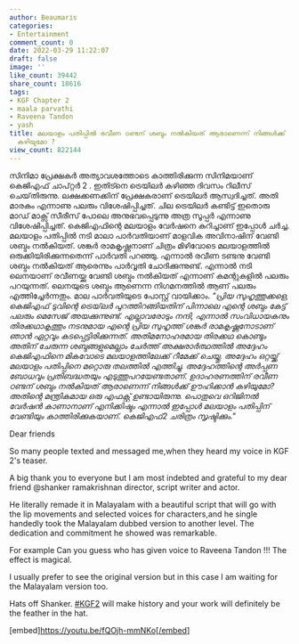 ```yaml
---
author: Beaumaris
categories:
- Entertainment
comment_count: 0
date: 2022-03-29 11:22:07
draft: false
image: ''
like_count: 39442
share_count: 18616
tags:
- KGF Chapter 2
- maala parvathi
- Raveena Tandon
- yash
title: മലയാളം പതിപ്പിൽ രവീണ ഠണ്ടന് ശബ്ദം നല്‍കിയത് ആരാണെന്ന് നിങ്ങള്‍ക്ക് ഊഹിക്കാന്‍
  കഴിയുമോ ?
view_count: 822144
---
```


സിനിമാ പ്രേക്ഷകർ അത്യാവശത്തോടെ കാത്തിരിക്കുന്ന സിനിമയാണ് കെജിഎഫ് ചാപ്റ്റർ 2 . ഇതിട്നെ ട്രെയിലർ കഴിഞ്ഞ ദിവസം റിലീസ് ചെയ്‌തിരുന്നു. ലക്ഷക്കണക്കിന് പ്രേക്ഷകരാണ് ട്രെയിലർ ആസ്വദിച്ചത്. അതി മാരകം എന്നാണു പലരും വിശേഷിപ്പിച്ചത്. ചില ട്രെയിലർ കണ്ടിട്ട് ഇതൊരു മാഡ് മാക്സ് സീരീസ് പോലെ അനുഭവപ്പെടുന്നു അത്ര സൂപ്പർ എന്നാണു വിശേഷിപ്പിച്ചത്. കെജിഎഫിന്റെ മലയാളം വേർഷനെ കുറിച്ചാണ് ഇപ്പോൾ ചർച്ച. മലയാളം പതിപ്പില്‍ നടി മാലാ പാര്‍വതിയാണ് മാളവിക അവിനാഷിന് വേണ്ടി ശബ്ദം നൽകിയത്. ശങ്കർ രാമകൃഷ്ണനാണ് ചിത്രം മിഴിവോടെ മലയാളത്തിൽ ഒരുക്കിയിരിക്കുന്നതെന്ന് പാർവതി പറഞ്ഞു. എന്നാൽ രവീണ ടണ്ടനു വേണ്ടി ശബ്ദം നൽകിയത് ആരെന്നും പാർവ്വതി ചോദിക്കുന്നുണ്ട്. എന്നാൽ നടി ലെനയാണ് രവീണയ്ക്കു വേണ്ടി ശബ്ദം നൽകിയത് എന്നാണ് കമന്റുകളിൽ പലരും പറയുന്നത്. ലെനയുടെ ശബ്ദം ആണെന്ന നിഗമനത്തിൽ ആണ് പലരും എത്തിച്ചേർന്നതും. മാല പാർവതിയുടെ പോസ്റ്റ് വായിക്കാം. _"പ്രിയ സുഹൃത്തുക്കളെ, കെജിഎഫ് ടുവിന്റെ ട്രെയ്‌ലര്‍ പുറത്തിറങ്ങിയതിന് പിന്നാലെ എന്റെ ശബ്ദം കേട്ട് പലരും മെസേജ് അയക്കുന്നുണ്ട്. എല്ലാവരോടും നന്ദി, എന്നാല്‍ സംവിധായകനും തിരക്കഥാകൃത്തും നടനുമായ എന്റെ പ്രിയ സുഹൃത്ത് ശങ്കര്‍ രാമകൃഷ്ണനോടാണ് ഞാന്‍ ഏറ്റവും കടപ്പെട്ടിരിക്കുന്നത്. അതിമനോഹരമായ തിരക്കഥ കൊണ്ടും അതിന് ചേരുന്ന ശബ്ദങ്ങളുമെല്ലാം ചേര്‍ത്ത് അക്ഷരാര്‍ത്ഥത്തില്‍ അദ്ദേഹം കെജിഎഫിനെ മികവോടെ മലയാളത്തിലേക്ക് റീമേക്ക് ചെയ്തു. അദ്ദേഹം ഒറ്റയ്ക്ക് മലയാളം പതിപ്പിനെ മറ്റൊരു തലത്തില്‍ എത്തിച്ചു. അദ്ദേഹത്തിന്റെ അര്‍പ്പണ ബോധവും പ്രതിബദ്ധതയും എടുത്തുപറയേണ്ടതാണ്. ഉദാഹരണത്തിന് രവീണ ഠണ്ടന് ശബ്ദം നല്‍കിയത് ആരാണെന്ന് നിങ്ങള്‍ക്ക് ഊഹിക്കാന്‍ കഴിയുമോ? അതിന്റെ മന്ത്രികമായ ഒരു എഫക്റ്റ് ഉണ്ടായിരുന്നു. പൊതുവെ ഒറിജിനല്‍ വേര്‍ഷന്‍ കാണാനാണ് എനിക്കിഷ്ടം എന്നാല്‍ ഇപ്പോള്‍ മലയാളം പതിപ്പിന് വേണ്ടിയും കാത്തിരിക്കുകയാണ്. കെജിഎഫ്2 ചരിത്രം സൃഷ്ടിക്കും."_

Dear friends

So many people texted and messaged me,when they heard my voice in KGF 2's teaser.

A big thank you to everyone but I am most indebted and grateful to my dear friend @shanker ramakrishnan director, script writer and actor.

He literally remade it in Malayalam with a beautiful script that will go with the lip movements and selected voices for characters,and he single handedly took the Malayalam dubbed version to another level. The dedication and commitment he showed was remarkable.

For example Can you guess who has given voice to Raveena Tandon !!! The effect is magical.

I usually prefer to see the original version but in this case I am waiting for the Malayalam version too.

Hats off Shanker. [#KGF2](https://www.facebook.com/hashtag/kgf2?__eep__=6&__cft__\[0\]=AZXE5nZ2uq1Rff0AQUO1vAxbHIUHlTeY26S24CzbrFQhPKobZnkml3vWyRokHx-8EJeB1ZffoTxmGhyp_fLUEqSxS_SBifqb7FAduVx6MkOBOnqUp9UbpvSvEaaQvdaoz9ESWHFEU1T7DzX7zkMxyZsz&__tn__=*NK-R) will make history and your work will definitely be the feather in the hat.

[embed]https://youtu.be/fQOjh-mmNKo[/embed] 

&nbsp;